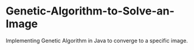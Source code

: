 # Genetic-Algorithm-to-Solve-an-Image
Implementing Genetic Algorithm in Java to converge to a specific image.
